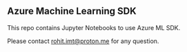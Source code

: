 ## Azure Machine Learning SDK

This repo contains Jupyter Notebooks to use Azure ML SDK. 

Please contact rohit.imt@proton.me for any question. 
